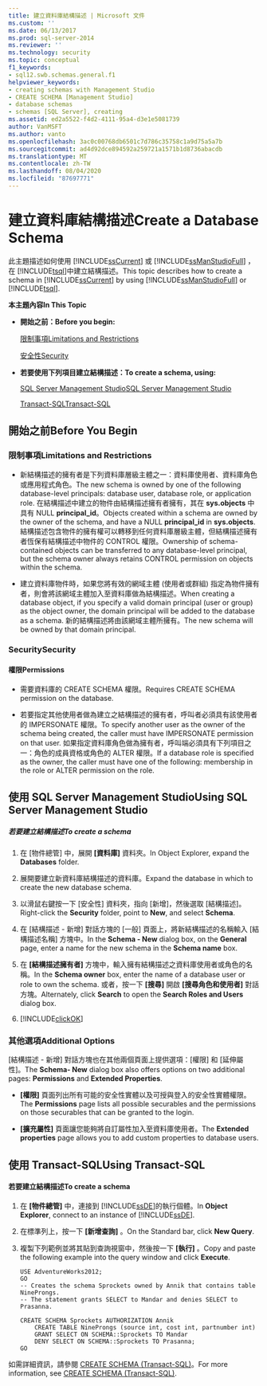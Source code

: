 ```yaml
---
title: 建立資料庫結構描述 | Microsoft 文件
ms.custom: ''
ms.date: 06/13/2017
ms.prod: sql-server-2014
ms.reviewer: ''
ms.technology: security
ms.topic: conceptual
f1_keywords:
- sql12.swb.schemas.general.f1
helpviewer_keywords:
- creating schemas with Management Studio
- CREATE SCHEMA [Management Studio]
- database schemas
- schemas [SQL Server], creating
ms.assetid: ed2a5522-f4d2-4111-95a4-d3e1e5081739
author: VanMSFT
ms.author: vanto
ms.openlocfilehash: 3ac0c00768db6501c7d786c35758c1a9d75a5a7b
ms.sourcegitcommit: ad4d92dce894592a259721a1571b1d8736abacdb
ms.translationtype: MT
ms.contentlocale: zh-TW
ms.lasthandoff: 08/04/2020
ms.locfileid: "87697771"
---
```

# <a name="create-a-database-schema"></a><span data-ttu-id="f574a-102">建立資料庫結構描述</span><span class="sxs-lookup"><span data-stu-id="f574a-102">Create a Database Schema</span></span>
  <span data-ttu-id="f574a-103">此主題描述如何使用 [!INCLUDE[ssCurrent](../../../includes/sscurrent-md.md)] 或 [!INCLUDE[ssManStudioFull](../../../includes/ssmanstudiofull-md.md)] ，在 [!INCLUDE[tsql](../../../includes/tsql-md.md)]中建立結構描述。</span><span class="sxs-lookup"><span data-stu-id="f574a-103">This topic describes how to create a schema in [!INCLUDE[ssCurrent](../../../includes/sscurrent-md.md)] by using [!INCLUDE[ssManStudioFull](../../../includes/ssmanstudiofull-md.md)] or [!INCLUDE[tsql](../../../includes/tsql-md.md)].</span></span>  
  
 <span data-ttu-id="f574a-104">**本主題內容**</span><span class="sxs-lookup"><span data-stu-id="f574a-104">**In This Topic**</span></span>  
  
-   <span data-ttu-id="f574a-105">**開始之前：**</span><span class="sxs-lookup"><span data-stu-id="f574a-105">**Before you begin:**</span></span>  
  
     [<span data-ttu-id="f574a-106">限制事項</span><span class="sxs-lookup"><span data-stu-id="f574a-106">Limitations and Restrictions</span></span>](#Restrictions)  
  
     [<span data-ttu-id="f574a-107">安全性</span><span class="sxs-lookup"><span data-stu-id="f574a-107">Security</span></span>](#Security)  
  
-   <span data-ttu-id="f574a-108">**若要使用下列項目建立結構描述：**</span><span class="sxs-lookup"><span data-stu-id="f574a-108">**To create a schema, using:**</span></span>  
  
     [<span data-ttu-id="f574a-109">SQL Server Management Studio</span><span class="sxs-lookup"><span data-stu-id="f574a-109">SQL Server Management Studio</span></span>](#SSMSProcedure)  
  
     [<span data-ttu-id="f574a-110">Transact-SQL</span><span class="sxs-lookup"><span data-stu-id="f574a-110">Transact-SQL</span></span>](#TsqlProcedure)  
  
##  <a name="before-you-begin"></a><a name="BeforeYouBegin"></a> <span data-ttu-id="f574a-111">開始之前</span><span class="sxs-lookup"><span data-stu-id="f574a-111">Before You Begin</span></span>  
  
###  <a name="limitations-and-restrictions"></a><a name="Restrictions"></a> <span data-ttu-id="f574a-112">限制事項</span><span class="sxs-lookup"><span data-stu-id="f574a-112">Limitations and Restrictions</span></span>  
  
-   <span data-ttu-id="f574a-113">新結構描述的擁有者是下列資料庫層級主體之一：資料庫使用者、資料庫角色或應用程式角色。</span><span class="sxs-lookup"><span data-stu-id="f574a-113">The new schema is owned by one of the following database-level principals: database user, database role, or application role.</span></span> <span data-ttu-id="f574a-114">在結構描述中建立的物件由結構描述擁有者擁有，其在 **sys.objects** 中具有 NULL **principal_id**。</span><span class="sxs-lookup"><span data-stu-id="f574a-114">Objects created within a schema are owned by the owner of the schema, and have a NULL **principal_id** in **sys.objects**.</span></span> <span data-ttu-id="f574a-115">結構描述包含物件的擁有權可以轉移到任何資料庫層級主體，但結構描述擁有者恆保有結構描述中物件的 CONTROL 權限。</span><span class="sxs-lookup"><span data-stu-id="f574a-115">Ownership of schema-contained objects can be transferred to any database-level principal, but the schema owner always retains CONTROL permission on objects within the schema.</span></span>  
  
-   <span data-ttu-id="f574a-116">建立資料庫物件時，如果您將有效的網域主體 (使用者或群組) 指定為物件擁有者，則會將該網域主體加入至資料庫做為結構描述。</span><span class="sxs-lookup"><span data-stu-id="f574a-116">When creating a database object, if you specify a valid domain principal (user or group) as the object owner, the domain principal will be added to the database as a schema.</span></span> <span data-ttu-id="f574a-117">新的結構描述將由該網域主體所擁有。</span><span class="sxs-lookup"><span data-stu-id="f574a-117">The new schema will be owned by that domain principal.</span></span>  
  
###  <a name="security"></a><a name="Security"></a> <span data-ttu-id="f574a-118">Security</span><span class="sxs-lookup"><span data-stu-id="f574a-118">Security</span></span>  
  
####  <a name="permissions"></a><a name="Permissions"></a> <span data-ttu-id="f574a-119">權限</span><span class="sxs-lookup"><span data-stu-id="f574a-119">Permissions</span></span>  
  
-   <span data-ttu-id="f574a-120">需要資料庫的 CREATE SCHEMA 權限。</span><span class="sxs-lookup"><span data-stu-id="f574a-120">Requires CREATE SCHEMA permission on the database.</span></span>  
  
-   <span data-ttu-id="f574a-121">若要指定其他使用者做為建立之結構描述的擁有者，呼叫者必須具有該使用者的 IMPERSONATE 權限。</span><span class="sxs-lookup"><span data-stu-id="f574a-121">To specify another user as the owner of the schema being created, the caller must have IMPERSONATE permission on that user.</span></span> <span data-ttu-id="f574a-122">如果指定資料庫角色做為擁有者，呼叫端必須具有下列項目之一：角色的成員資格或角色的 ALTER 權限。</span><span class="sxs-lookup"><span data-stu-id="f574a-122">If a database role is specified as the owner, the caller must have one of the following: membership in the role or ALTER permission on the role.</span></span>  
  
##  <a name="using-sql-server-management-studio"></a><a name="SSMSProcedure"></a> <span data-ttu-id="f574a-123">使用 SQL Server Management Studio</span><span class="sxs-lookup"><span data-stu-id="f574a-123">Using SQL Server Management Studio</span></span>  
  
##### <a name="to-create-a-schema"></a><span data-ttu-id="f574a-124">若要建立結構描述</span><span class="sxs-lookup"><span data-stu-id="f574a-124">To create a schema</span></span>  
  
1.  <span data-ttu-id="f574a-125">在 [物件總管] 中，展開 **[資料庫]** 資料夾。</span><span class="sxs-lookup"><span data-stu-id="f574a-125">In Object Explorer, expand the **Databases** folder.</span></span>  
  
2.  <span data-ttu-id="f574a-126">展開要建立新資料庫結構描述的資料庫。</span><span class="sxs-lookup"><span data-stu-id="f574a-126">Expand the database in which to create the new database schema.</span></span>  
  
3.  <span data-ttu-id="f574a-127">以滑鼠右鍵按一下 [安全性] 資料夾，指向 [新增]，然後選取 [結構描述]。</span><span class="sxs-lookup"><span data-stu-id="f574a-127">Right-click the **Security** folder, point to **New**, and select **Schema**.</span></span>  
  
4.  <span data-ttu-id="f574a-128">在 [結構描述 - 新增] 對話方塊的 [一般] 頁面上，將新結構描述的名稱輸入 [結構描述名稱] 方塊中。</span><span class="sxs-lookup"><span data-stu-id="f574a-128">In the **Schema - New** dialog box, on the **General** page, enter a name for the new schema in the **Schema name** box.</span></span>  
  
5.  <span data-ttu-id="f574a-129">在 **[結構描述擁有者]** 方塊中，輸入擁有結構描述之資料庫使用者或角色的名稱。</span><span class="sxs-lookup"><span data-stu-id="f574a-129">In the **Schema owner** box, enter the name of a database user or role to own the schema.</span></span> <span data-ttu-id="f574a-130">或者，按一下 **[搜尋]** 開啟 **[搜尋角色和使用者]** 對話方塊。</span><span class="sxs-lookup"><span data-stu-id="f574a-130">Alternately, click **Search** to open the **Search Roles and Users** dialog box.</span></span>  
  
6.  [!INCLUDE[clickOK](../../../includes/clickok-md.md)]  
  
### <a name="additional-options"></a><span data-ttu-id="f574a-131">其他選項</span><span class="sxs-lookup"><span data-stu-id="f574a-131">Additional Options</span></span>  
 <span data-ttu-id="f574a-132">[結構描述 - 新增] 對話方塊也在其他兩個頁面上提供選項：[權限] 和 [延伸屬性]。</span><span class="sxs-lookup"><span data-stu-id="f574a-132">The **Schema- New** dialog box also offers options on two additional pages: **Permissions** and **Extended Properties**.</span></span>  
  
-   <span data-ttu-id="f574a-133">**[權限]** 頁面列出所有可能的安全性實體以及可授與登入的安全性實體權限。</span><span class="sxs-lookup"><span data-stu-id="f574a-133">The **Permissions** page lists all possible securables and the permissions on those securables that can be granted to the login.</span></span>  
  
-   <span data-ttu-id="f574a-134">**[擴充屬性]** 頁面讓您能夠將自訂屬性加入至資料庫使用者。</span><span class="sxs-lookup"><span data-stu-id="f574a-134">The **Extended properties** page allows you to add custom properties to database users.</span></span>  
  
##  <a name="using-transact-sql"></a><a name="TsqlProcedure"></a> <span data-ttu-id="f574a-135">使用 Transact-SQL</span><span class="sxs-lookup"><span data-stu-id="f574a-135">Using Transact-SQL</span></span>  
  
#### <a name="to-create-a-schema"></a><span data-ttu-id="f574a-136">若要建立結構描述</span><span class="sxs-lookup"><span data-stu-id="f574a-136">To create a schema</span></span>  
  
1.  <span data-ttu-id="f574a-137">在 **[物件總管]** 中，連接到 [!INCLUDE[ssDE](../../../includes/ssde-md.md)]的執行個體。</span><span class="sxs-lookup"><span data-stu-id="f574a-137">In **Object Explorer**, connect to an instance of [!INCLUDE[ssDE](../../../includes/ssde-md.md)].</span></span>  
  
2.  <span data-ttu-id="f574a-138">在標準列上，按一下 **[新增查詢]** 。</span><span class="sxs-lookup"><span data-stu-id="f574a-138">On the Standard bar, click **New Query**.</span></span>  
  
3.  <span data-ttu-id="f574a-139">複製下列範例並將其貼到查詢視窗中，然後按一下 **[執行]** 。</span><span class="sxs-lookup"><span data-stu-id="f574a-139">Copy and paste the following example into the query window and click **Execute**.</span></span>  
  
    ```  
    USE AdventureWorks2012;  
    GO  
    -- Creates the schema Sprockets owned by Annik that contains table NineProngs.   
    -- The statement grants SELECT to Mandar and denies SELECT to Prasanna.  
  
    CREATE SCHEMA Sprockets AUTHORIZATION Annik  
        CREATE TABLE NineProngs (source int, cost int, partnumber int)  
        GRANT SELECT ON SCHEMA::Sprockets TO Mandar  
        DENY SELECT ON SCHEMA::Sprockets TO Prasanna;  
    GO  
    ```  
  
 <span data-ttu-id="f574a-140">如需詳細資訊，請參閱 [CREATE SCHEMA &#40;Transact-SQL&#41;](/sql/t-sql/statements/create-schema-transact-sql)。</span><span class="sxs-lookup"><span data-stu-id="f574a-140">For more information, see [CREATE SCHEMA &#40;Transact-SQL&#41;](/sql/t-sql/statements/create-schema-transact-sql).</span></span>  
  
  
